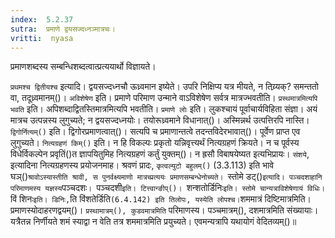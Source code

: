 ```yaml
---
index:  5.2.37
sutra:  प्रमाणे द्वयसज्दध्नञ्मात्रचः।
vritti:  nyasa
---
```


प्रमाणशब्दस्य सम्बन्धिशब्दत्वात्प्रत्ययार्थो विज्ञायते। 

`प्रथमश्च द्वितीयश्च` इत्यादि। द्वयसज्दध्नचौ ऊध्र्वमान इष्येते। उपरि निक्षिप्य यत्र मीयते, न तिय्र्यक्? समन्ततो वा, तदूध्र्वमानम्()। `अविशेषेण` इति। प्रमाणे परिमाण उन्माने वाऽविशेषेण सर्वत्र मात्रज्भवतीति। `प्रस्थमात्रमित्यपि भवति` इति। अपिशब्दाद्वितस्तिमात्रमित्यपि भवतीति।
`प्रमाणे लोः` इति। लुकश्चायं पूर्वाचार्यविहिता संज्ञा। अयं मात्रच उत्पन्नस्य लुगुच्यते; न द्वयसज्दध्नयोः। तयोरूध्र्वमाने विधानात्()। अस्मिन्नर्थ उत्पत्तिरपि नास्ति। 
`द्विगोर्नित्यम्()` इति। द्विगोरप्रमाणत्वात्()। सत्यपि च प्रमाणान्तत्वे तदन्तविदेरभावात्()। पूर्वेण प्राप्त एव लुगुच्यते। `नित्यग्रहणं किम्()` इति। न हि विकल्पः प्रकृतो यन्निवृत्त्यर्थं नित्यग्रहणं क्रियते। न च पूर्वस्य विधेर्विकल्पेन प्रवृतिं()त ज्ञापयितुमिह नित्यग्रहणं कर्तुं युक्तम्()। न ह्रसौ विबाषयेष्यत इत्यभिप्रायः। `संशये`, इत्यादिना नित्यग्रहणस्य प्रयोजनमाह। श्रवणं प्रादः, `कृत्वल्युटो बहुलम्()` (3.3.113) इति भावे घञ्()` श्रावोऽस्यास्तीति श्रावी, स पुनर्वक्ष्यमाणो मात्रच्प्रत्ययः प्रमाणसम्बन्धेनोच्यते। 
`स्तोमे डट्()` इत्यादि। पञ्चदशाहानि परिमाणमस्य यज्ञस्य `पञ्चदशः`। `पञ्चदशी` इति। टित्त्वान्ङीप्()। 
`शन्शतोर्डिनिः` इति। स्तोमे चान्यत्राविशेषेणायं विधिः। `विं शिनः` इति। डिनिः, `ति विंशतेर्डिति` (6.4.142) इति तिलोपः, यस्येति लोपश्च। `शममात्रं दिष्टिमात्रमिति। प्रमाणस्योदाहरणद्वयम्()। `प्रस्थामात्रम्(), कुडवमात्रमिति` परिमाणस्य। पञ्चमात्रम्(), दशमात्रमिति संख्यायाः। यत्रैतन्न निर्णीयते शमं स्याद्वा न वेति तत्र शममात्रमिति प्रयुच्यते। एवमन्यत्रापि यथायोगं वेदितव्यम्()॥
